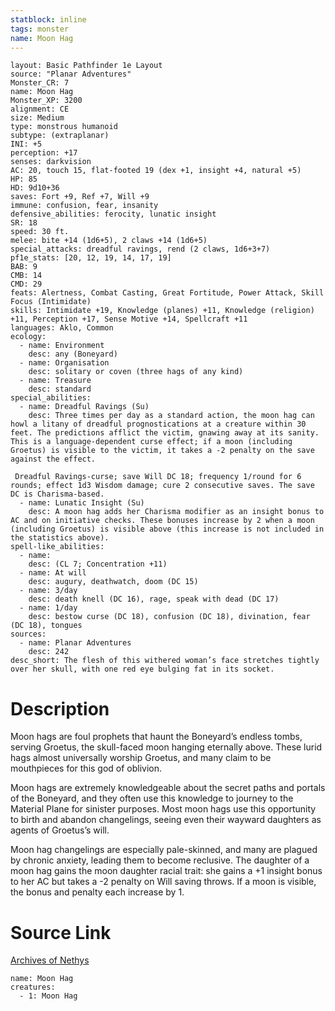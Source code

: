 ```yaml
---
statblock: inline
tags: monster
name: Moon Hag
---
```

```statblock
layout: Basic Pathfinder 1e Layout
source: "Planar Adventures"
Monster_CR: 7
name: Moon Hag
Monster_XP: 3200
alignment: CE
size: Medium
type: monstrous humanoid
subtype: (extraplanar)
INI: +5
perception: +17
senses: darkvision
AC: 20, touch 15, flat-footed 19 (dex +1, insight +4, natural +5)
HP: 85
HD: 9d10+36
saves: Fort +9, Ref +7, Will +9
immune: confusion, fear, insanity
defensive_abilities: ferocity, lunatic insight
SR: 18
speed: 30 ft.
melee: bite +14 (1d6+5), 2 claws +14 (1d6+5)
special_attacks: dreadful ravings, rend (2 claws, 1d6+3+7)
pf1e_stats: [20, 12, 19, 14, 17, 19]
BAB: 9
CMB: 14
CMD: 29
feats: Alertness, Combat Casting, Great Fortitude, Power Attack, Skill Focus (Intimidate)
skills: Intimidate +19, Knowledge (planes) +11, Knowledge (religion) +11, Perception +17, Sense Motive +14, Spellcraft +11
languages: Aklo, Common
ecology:
  - name: Environment
    desc: any (Boneyard)
  - name: Organisation
    desc: solitary or coven (three hags of any kind)
  - name: Treasure
    desc: standard
special_abilities:
  - name: Dreadful Ravings (Su)
    desc: Three times per day as a standard action, the moon hag can howl a litany of dreadful prognostications at a creature within 30 feet. The predictions afflict the victim, gnawing away at its sanity. This is a language-dependent curse effect; if a moon (including Groetus) is visible to the victim, it takes a -2 penalty on the save against the effect.

 Dreadful Ravings-curse; save Will DC 18; frequency 1/round for 6 rounds; effect 1d3 Wisdom damage; cure 2 consecutive saves. The save DC is Charisma-based.
  - name: Lunatic Insight (Su)
    desc: A moon hag adds her Charisma modifier as an insight bonus to AC and on initiative checks. These bonuses increase by 2 when a moon (including Groetus) is visible above (this increase is not included in the statistics above).
spell-like_abilities:
  - name:
    desc: (CL 7; Concentration +11)
  - name: At will
    desc: augury, deathwatch, doom (DC 15)
  - name: 3/day
    desc: death knell (DC 16), rage, speak with dead (DC 17)
  - name: 1/day
    desc: bestow curse (DC 18), confusion (DC 18), divination, fear (DC 18), tongues
sources:
  - name: Planar Adventures
    desc: 242
desc_short: The flesh of this withered woman’s face stretches tightly over her skull, with one red eye bulging fat in its socket.
```
# Description
Moon hags are foul prophets that haunt the Boneyard’s endless tombs, serving Groetus, the skull-faced moon hanging eternally above. These lurid hags almost universally worship Groetus, and many claim to be mouthpieces for this god of oblivion.

 Moon hags are extremely knowledgeable about the secret paths and portals of the Boneyard, and they often use this knowledge to journey to the Material Plane for sinister purposes. Most moon hags use this opportunity to birth and abandon changelings, seeing even their wayward daughters as agents of Groetus’s will.

 Moon hag changelings are especially pale-skinned, and many are plagued by chronic anxiety, leading them to become reclusive. The daughter of a moon hag gains the moon daughter racial trait: she gains a +1 insight bonus to her AC but takes a -2 penalty on Will saving throws. If a moon is visible, the bonus and penalty each increase by 1.
# Source Link
[Archives of Nethys](https://aonprd.com/MonsterDisplay.aspx?ItemName=Moon%20Hag)
```encounter-table
name: Moon Hag
creatures:
  - 1: Moon Hag
```
